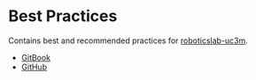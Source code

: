 # Best Practices

Contains best and recommended practices for [roboticslab-uc3m](https://github.com/roboticslab-uc3m).

* [GitBook](https://www.gitbook.com/book/roboticslab-uc3m/best-practices)
* [GitHub](https://github.com/roboticslab-uc3m/best-practices)



